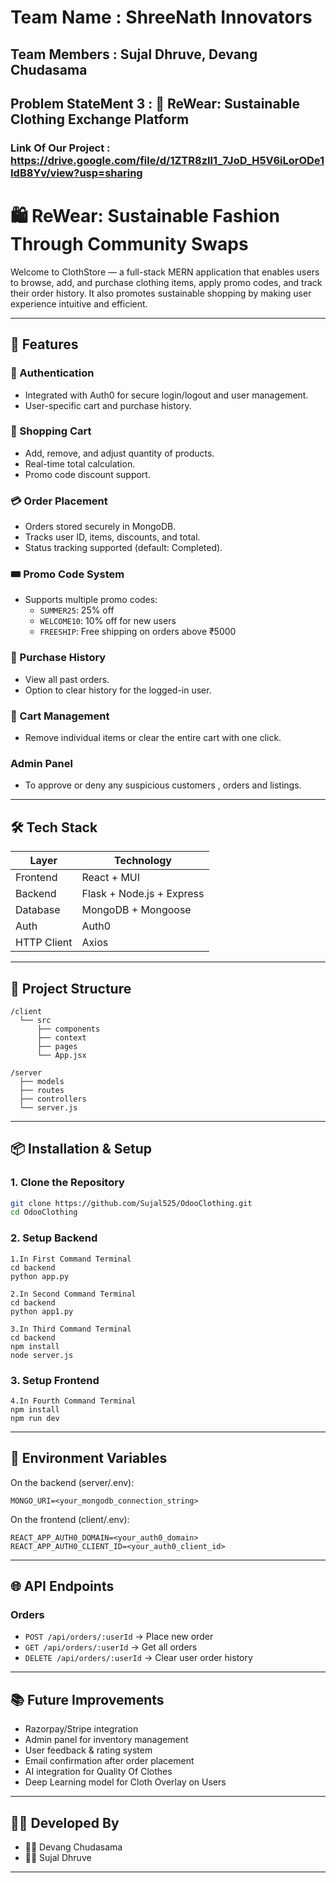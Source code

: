 # Team Name : ShreeNath Innovators

## Team Members : Sujal Dhruve, Devang Chudasama
               

## Problem StateMent 3 : 👕 ReWear: Sustainable Clothing Exchange Platform

### Link Of Our Project : https://drive.google.com/file/d/1ZTR8zIl1_7JoD_H5V6iLorODe1IdB8Yv/view?usp=sharing


# 🛍️ ReWear: Sustainable Fashion Through Community Swaps

Welcome to ClothStore — a full-stack MERN application that enables users to browse, add, and purchase clothing items, apply promo codes, and track their order history. It also promotes sustainable shopping by making user experience intuitive and efficient.

---

## 🚀 Features

### 👤 Authentication
- Integrated with Auth0 for secure login/logout and user management.
- User-specific cart and purchase history.

### 🛒 Shopping Cart
- Add, remove, and adjust quantity of products.
- Real-time total calculation.
- Promo code discount support.

### 💳 Order Placement
- Orders stored securely in MongoDB.
- Tracks user ID, items, discounts, and total.
- Status tracking supported (default: Completed).

### 🎟️ Promo Code System
- Supports multiple promo codes:
  - `SUMMER25`: 25% off
  - `WELCOME10`: 10% off for new users
  - `FREESHIP`: Free shipping on orders above ₹5000

### 📜 Purchase History
- View all past orders.
- Option to clear history for the logged-in user.

### 🧹 Cart Management
- Remove individual items or clear the entire cart with one click.

### Admin Panel
- To approve or deny any suspicious customers , orders and listings. 

---

## 🛠️ Tech Stack

| Layer        | Technology                 |
| ------------ | ---------------------------|
| Frontend     | React + MUI                |
| Backend      | Flask + Node.js + Express  |
| Database     | MongoDB + Mongoose         |
| Auth         | Auth0                      |
| HTTP Client  | Axios                      |

---

## 📁 Project Structure

```
/client
  └── src
      ├── components
      ├── context
      ├── pages
      └── App.jsx

/server
  ├── models
  ├── routes
  ├── controllers
  └── server.js
```

---

## 📦 Installation & Setup

### 1. Clone the Repository
```bash
git clone https://github.com/Sujal525/OdooClothing.git
cd OdooClothing
```

### 2. Setup Backend
```
1.In First Command Terminal
cd backend
python app.py
```

```
2.In Second Command Terminal
cd backend
python app1.py
```

```
3.In Third Command Terminal
cd backend
npm install
node server.js
```

### 3. Setup Frontend
```
4.In Fourth Command Terminal
npm install
npm run dev
```



---

## 🔐 Environment Variables

On the backend (server/.env):
```
MONGO_URI=<your_mongodb_connection_string>
```

On the frontend (client/.env):
```
REACT_APP_AUTH0_DOMAIN=<your_auth0_domain>
REACT_APP_AUTH0_CLIENT_ID=<your_auth0_client_id>
```

---

## 🌐 API Endpoints

### Orders
- `POST /api/orders/:userId` → Place new order
- `GET /api/orders/:userId` → Get all orders
- `DELETE /api/orders/:userId` → Clear user order history

---


## 📚 Future Improvements

- Razorpay/Stripe integration
- Admin panel for inventory management
- User feedback & rating system
- Email confirmation after order placement
- AI integration for Quality Of Clothes
- Deep Learning model for Cloth Overlay on Users

---

## 🧑‍💻 Developed By

- 👨‍💻 Devang Chudasama
- 👨‍💻 Sujal Dhruve

---

